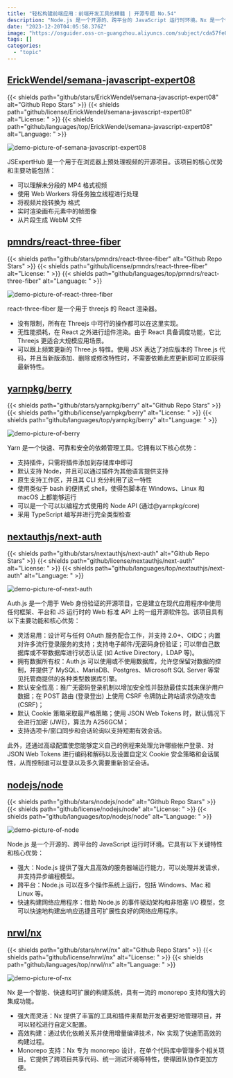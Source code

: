 ```yaml
---
title: "轻松构建前端应用：前端开发工具的精髓 | 开源专题 No.54"
description: "Node.js 是一个开源的、跨平台的 JavaScript 运行时环境。Nx 是一个智能、快速和可扩展的构建系统，具有一流的 monorepo 支持和强大的集成功能。Auth.js 是一个用于 Web 身份验证的开源项目，具有灵活易用、拥有数据所有权和默认安全性高等特点。react-three-fiber 是一个用于 threejs 的 React 渲染器，具有没有限制、无性能损耗和可以跟上频繁更新的特点。Yarn 是一个快速、可靠和安全的依赖管理工具，具有支持插件、默认支持 Node 和原生支持工作区等特点。JSExpertHub 是一个用于在浏览器上预处理视频的开源项目，具有可以理解未分段的 MP4 格式视频、使用 Web Workers 进行处理和从片段生成 WebM 文件等特点。"
date: "2023-12-20T04:05:58.376Z"
image: "https://osguider.oss-cn-guangzhou.aliyuncs.com/subject/cda57fe02180d68200378302da31b16c.png"
tags: []
categories:
  - "topic"
---
```


## [ErickWendel/semana-javascript-expert08](https://github.com/ErickWendel/semana-javascript-expert08)

{{< shields path="github/stars/ErickWendel/semana-javascript-expert08" alt="Github Repo Stars" >}} {{< shields path="github/license/ErickWendel/semana-javascript-expert08" alt="License: " >}} {{< shields path="github/languages/top/ErickWendel/semana-javascript-expert08" alt="Language: " >}}

![demo-picture-of-semana-javascript-expert08](https://picgo-daily.oss-cn-guangzhou.aliyuncs.com/picgo-daily/2023/d4bb45ab48c49571f4521120157c56bf.png)

JSExpertHub 是一个用于在浏览器上预处理视频的开源项目。该项目的核心优势和主要功能包括：

- 可以理解未分段的 MP4 格式视频
- 使用 Web Workers 将任务独立线程进行处理
- 将视频片段转换为  格式
- 实时渲染画布元素中的帧图像
- 从片段生成 WebM 文件
  
## [pmndrs/react-three-fiber](https://github.com/pmndrs/react-three-fiber)

{{< shields path="github/stars/pmndrs/react-three-fiber" alt="Github Repo Stars" >}} {{< shields path="github/license/pmndrs/react-three-fiber" alt="License: " >}} {{< shields path="github/languages/top/pmndrs/react-three-fiber" alt="Language: " >}}

![demo-picture-of-react-three-fiber](https://picgo-daily.oss-cn-guangzhou.aliyuncs.com/picgo-daily/2023/afba5157b05cd794e7edb9f5865f7078.png)

react-three-fiber 是一个用于 threejs 的 React 渲染器。

- 没有限制，所有在 Threejs 中可行的操作都可以在这里实现。
- 无性能损耗，在 React 之外进行组件渲染。由于 React 具备调度功能，它比 Threejs 更适合大规模应用场景。
- 可以跟上频繁更新的 Three.js 特性。使用 JSX 表达了对应版本的 Three.js 代码，并且当新版添加、删除或修改特性时，不需要依赖此库更新即可立即获得最新特性。
  
## [yarnpkg/berry](https://github.com/yarnpkg/berry)

{{< shields path="github/stars/yarnpkg/berry" alt="Github Repo Stars" >}} {{< shields path="github/license/yarnpkg/berry" alt="License: " >}} {{< shields path="github/languages/top/yarnpkg/berry" alt="Language: " >}}

![demo-picture-of-berry](https://picgo-daily.oss-cn-guangzhou.aliyuncs.com/picgo-daily/2023/b9425aca637e297ff25b88dc346eb3da.png)

Yarn 是一个快速、可靠和安全的依赖管理工具。它拥有以下核心优势：

- 支持插件，只需将插件添加到存储库中即可
- 默认支持 Node，并且可以通过插件为其他语言提供支持
- 原生支持工作区，并且其 CLI 充分利用了这一特性
- 使用类似于 bash 的便携式 shell，使得包脚本在 Windows、Linux 和 macOS 上都能够运行
- 可以是一个可以以编程方式使用的 Node API (通过@yarnpkg/core)
- 采用 TypeScript 编写并进行完全类型检查
  
## [nextauthjs/next-auth](https://github.com/nextauthjs/next-auth)

{{< shields path="github/stars/nextauthjs/next-auth" alt="Github Repo Stars" >}} {{< shields path="github/license/nextauthjs/next-auth" alt="License: " >}} {{< shields path="github/languages/top/nextauthjs/next-auth" alt="Language: " >}}

![demo-picture-of-next-auth](https://picgo-daily.oss-cn-guangzhou.aliyuncs.com/picgo-daily/2023/8be40f7e174934802fa0b6c466415e3e.png)

Auth.js 是一个用于 Web 身份验证的开源项目，它是建立在现代应用程序中使用任何框架、平台和 JS 运行时的 Web 标准 API 上的一组开源软件包。该项目具有以下主要功能和核心优势：

- 灵活易用：设计可与任何 OAuth 服务配合工作，并支持 2.0+、OIDC；内置对许多流行登录服务的支持；支持电子邮件/无密码身份验证；可以带自己数据库或不带数据库进行状态认证 (如 Active Directory，LDAP 等)。
- 拥有数据所有权：Auth.js 可以使用或不使用数据库，允许您保留对数据的控制，并提供了 MySQL、MariaDB、Postgres、Microsoft SQL Server 等常见托管商提供的各种类型数据库引擎。
- 默认安全性高：推广无密码登录机制以增加安全性并鼓励最佳实践来保护用户数据；在 POST 路由 (登录登出) 上使用 CSRF 令牌防止跨站请求伪造攻击 (CSRF)；
- 默认 Cookie 策略采取最严格策略；使用 JSON Web Tokens 时，默认情况下会进行加密 (JWE)，算法为 A256GCM；
- 支持选项卡/窗口同步和会话轮询以支持短期有效会话。

此外，还通过高级配置使您能够定义自己的例程来处理允许哪些帐户登录、对 JSON Web Tokens 进行编码和解码以及设置自定义 Cookie 安全策略和会话属性，从而控制谁可以登录以及多久需要重新验证会话。
  
## [nodejs/node](https://github.com/nodejs/node)

{{< shields path="github/stars/nodejs/node" alt="Github Repo Stars" >}} {{< shields path="github/license/nodejs/node" alt="License: " >}} {{< shields path="github/languages/top/nodejs/node" alt="Language: " >}}

![demo-picture-of-node](https://picgo-daily.oss-cn-guangzhou.aliyuncs.com/picgo-daily/2023/3172b5a685343c9ab9aa863c0a980511.png)

Node.js 是一个开源的、跨平台的 JavaScript 运行时环境。它具有以下关键特性和核心优势：

- 强大：Node.js 提供了强大且高效的服务器端运行能力，可以处理并发请求，并支持异步编程模型。
- 跨平台：Node.js 可以在多个操作系统上运行，包括 Windows、Mac 和 Linux 等。
- 快速构建网络应用程序：借助 Node.js 的事件驱动架构和非阻塞 I/O 模型，您可以快速地构建出响应迅捷且可扩展性良好的网络应用程序。
  
## [nrwl/nx](https://github.com/nrwl/nx)

{{< shields path="github/stars/nrwl/nx" alt="Github Repo Stars" >}} {{< shields path="github/license/nrwl/nx" alt="License: " >}} {{< shields path="github/languages/top/nrwl/nx" alt="Language: " >}}

![demo-picture-of-nx](https://picgo-daily.oss-cn-guangzhou.aliyuncs.com/picgo-daily/2023/34abac4995b6517666118a996cb7c1fb.png)

Nx 是一个智能、快速和可扩展的构建系统，具有一流的 monorepo 支持和强大的集成功能。

- 强大而灵活：Nx 提供了丰富的工具和插件来帮助开发者更好地管理项目，并可以轻松进行自定义配置。
- 高效构建：通过优化依赖关系并使用增量编译技术，Nx 实现了快速而高效的构建过程。
- Monorepo 支持：Nx 专为 monorepo 设计，在单个代码库中管理多个相关项目。它提供了跨项目共享代码、统一测试环境等特性，使得团队协作更加方便。
  
